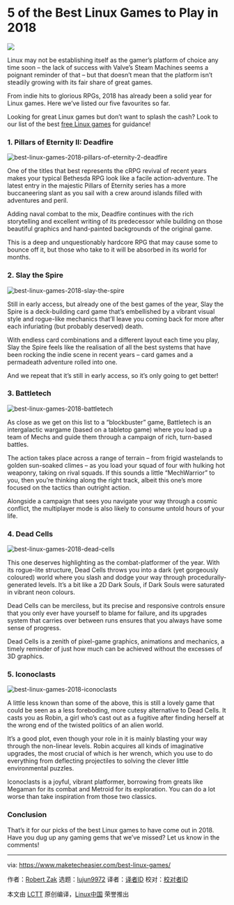 5 of the Best Linux Games to Play in 2018
======

![](https://www.maketecheasier.com/assets/uploads/2018/07/best-linux-games-2018-header.jpg)

Linux may not be establishing itself as the gamer’s platform of choice any time soon – the lack of success with Valve’s Steam Machines seems a poignant reminder of that – but that doesn’t mean that the platform isn’t steadily growing with its fair share of great games.

From indie hits to glorious RPGs, 2018 has already been a solid year for Linux games. Here we’ve listed our five favourites so far.

Looking for great Linux games but don’t want to splash the cash? Look to our list of the best [free Linux games][1] for guidance!

### 1. Pillars of Eternity II: Deadfire

![best-linux-games-2018-pillars-of-eternity-2-deadfire][2]

One of the titles that best represents the cRPG revival of recent years makes your typical Bethesda RPG look like a facile action-adventure. The latest entry in the majestic Pillars of Eternity series has a more buccaneering slant as you sail with a crew around islands filled with adventures and peril.

Adding naval combat to the mix, Deadfire continues with the rich storytelling and excellent writing of its predecessor while building on those beautiful graphics and hand-painted backgrounds of the original game.

This is a deep and unquestionably hardcore RPG that may cause some to bounce off it, but those who take to it will be absorbed in its world for months.

### 2. Slay the Spire

![best-linux-games-2018-slay-the-spire][3]

Still in early access, but already one of the best games of the year, Slay the Spire is a deck-building card game that’s embellished by a vibrant visual style and rogue-like mechanics that’ll leave you coming back for more after each infuriating (but probably deserved) death.

With endless card combinations and a different layout each time you play, Slay the Spire feels like the realisation of all the best systems that have been rocking the indie scene in recent years – card games and a permadeath adventure rolled into one.

And we repeat that it’s still in early access, so it’s only going to get better!

### 3. Battletech

![best-linux-games-2018-battletech][4]

As close as we get on this list to a “blockbuster” game, Battletech is an intergalactic wargame (based on a tabletop game) where you load up a team of Mechs and guide them through a campaign of rich, turn-based battles.

The action takes place across a range of terrain – from frigid wastelands to golden sun-soaked climes – as you load your squad of four with hulking hot weaponry, taking on rival squads. If this sounds a little “MechWarrior” to you, then you’re thinking along the right track, albeit this one’s more focused on the tactics than outright action.

Alongside a campaign that sees you navigate your way through a cosmic conflict, the multiplayer mode is also likely to consume untold hours of your life.

### 4. Dead Cells

![best-linux-games-2018-dead-cells][5]

This one deserves highlighting as the combat-platformer of the year. With its rogue-lite structure, Dead Cells throws you into a dark (yet gorgeously coloured) world where you slash and dodge your way through procedurally-generated levels. It’s a bit like a 2D Dark Souls, if Dark Souls were saturated in vibrant neon colours.

Dead Cells can be merciless, but its precise and responsive controls ensure that you only ever have yourself to blame for failure, and its upgrades system that carries over between runs ensures that you always have some sense of progress.

Dead Cells is a zenith of pixel-game graphics, animations and mechanics, a timely reminder of just how much can be achieved without the excesses of 3D graphics.

### 5. Iconoclasts

![best-linux-games-2018-iconoclasts][6]

A little less known than some of the above, this is still a lovely game that could be seen as a less foreboding, more cutesy alternative to Dead Cells. It casts you as Robin, a girl who’s cast out as a fugitive after finding herself at the wrong end of the twisted politics of an alien world.

It’s a good plot, even though your role in it is mainly blasting your way through the non-linear levels. Robin acquires all kinds of imaginative upgrades, the most crucial of which is her wrench, which you use to do everything from deflecting projectiles to solving the clever little environmental puzzles.

Iconoclasts is a joyful, vibrant platformer, borrowing from greats like Megaman for its combat and Metroid for its exploration. You can do a lot worse than take inspiration from those two classics.

### Conclusion

That’s it for our picks of the best Linux games to have come out in 2018. Have you dug up any gaming gems that we’ve missed? Let us know in the comments!

--------------------------------------------------------------------------------

via: https://www.maketecheasier.com/best-linux-games/

作者：[Robert Zak][a]
选题：[lujun9972](https://github.com/lujun9972)
译者：[译者ID](https://github.com/译者ID)
校对：[校对者ID](https://github.com/校对者ID)

本文由 [LCTT](https://github.com/LCTT/TranslateProject) 原创编译，[Linux中国](https://linux.cn/) 荣誉推出

[a]: https://www.maketecheasier.com/author/robzak/
[1]:https://www.maketecheasier.com/open-source-linux-games/
[2]:https://www.maketecheasier.com/assets/uploads/2018/07/best-linux-games-2018-pillars-of-eternity-2-deadfire.jpg (best-linux-games-2018-pillars-of-eternity-2-deadfire)
[3]:https://www.maketecheasier.com/assets/uploads/2018/07/best-linux-games-2018-slay-the-spire.jpg (best-linux-games-2018-slay-the-spire)
[4]:https://www.maketecheasier.com/assets/uploads/2018/07/best-linux-games-2018-battletech.jpg (best-linux-games-2018-battletech)
[5]:https://www.maketecheasier.com/assets/uploads/2018/07/best-linux-games-2018-dead-cells.jpg (best-linux-games-2018-dead-cells)
[6]:https://www.maketecheasier.com/assets/uploads/2018/07/best-linux-games-2018-iconoclasts.jpg (best-linux-games-2018-iconoclasts)
